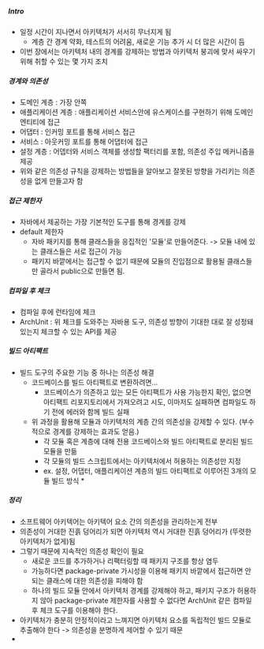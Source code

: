 ##### Intro
* 일정 시간이 지나면서 아키텍처가 서서히 무너지게 됨
  * 계층 간 경계 약화, 테스트의 어려움, 새로운 기능 추가 시 더 많은 시간이 듬
* 이번 장에서는 아키텍처 내의 경계를 강제하는 방법과 아키텍처 붕괴에 맞서 싸우기 위해 취할 수 있는 몇 가지 조치
##### 경계와 의존성
* 도메인 계층 : 가장 안쪽
* 애플리케이션 계층 : 애플리케이션 서비스안에 유스케이스를 구현하기 위해 도메인 엔티티에 접근
* 어댑터 : 인커밍 포트를 통해 서비스 접근
* 서비스 : 아웃커밍 포트를 통해 어댑터에 접근
* 설정 계층 : 어뎁터와 서비스 객체를 생성할 팩터리를 포함, 의존성 주입 메커니즘을 제공
* 위와 같은 의존성 규칙을 강제하는 방법들을 알아보고 잘못된 방향을 가리키는 의존성을 없게 만들고자 함
##### 접근 제한자
* 자바에서 제공하는 가장 기본적인 도구를 통해 경계를 강제
* default 제한자
  * 자바 패키지를 통해 클래스들을 응집적인 '모듈'로 만들어준다. -> 모듈 내에 있는 클래스들은 서로 접근이 가능 
  * 패키지 바깥에서는 접근할 수 없기 때문에 모듈의 진입점으로 활용될 클래스들만 골라서 public으로 만들면 됨.
  
##### 컴파일 후 체크
* 컴파일 후에 런타임에 체크
* ArchUnit : 위 체크를 도와주는 자바용 도구, 의존성 방향이 기대한 대로 잘 성정돼 있는지 체크할 수 있는 API를 제공
##### 빌드 아티팩트
* 빌드 도구의 주요한 기능 중 하나는 의존성 해결
  * 코드베이스를 빌드 아티팩트로 변환하려면...
    * 코드베이스가 의존하고 있는 모든 아티팩트가 사용 가능한지 확인, 없으면 아티팩트 리포지토리에서 가져오려고 시도, 이마저도 실패하면 컴파일도 하기 전에 에러와 함께 빌드 실패
  * 위 과정을 활용해 모듈과 아키텍처의 계층 간의 의존성을 강제할 수 있다. (부수적으로 경계를 강제하는 효과도 얻음.)
    * 각 모듈 혹은 계층에 대해 전용 코드베이스와 빌드 아티팩트로 분리된 빌드 모듈을 만듦
    * 각 모듈의 빌드 스크립트에서는 아키텍처에서 허용하는 의존성만 지정
    * ex. 설정, 어댑터, 애플리케이션 계층의 빌드 아티팩트로 이루어진 3개의 모듈 빌드 방식
      * 

##### 정리
* 소프트웨어 아키텍어는 아키텍어 요소 간의 의존성을 관리하는게 전부
* 의존성이 거대한 진흙 덩어리가 되면 아키텍처 역시 거대한 진흙 덩어리가 (뚜렷한 아키텍처가 없게)됨
* 그렇기 때문에 지속적인 의존성 확인이 필요
  * 새로운 코드를 추가하거나 리팩터링할 때 패키지 구조를 항상 염두
  * 가능하다면 package-private 가시성을 이용해 패키지 바깥에서 접근하면 안되는 클래스에 대한 의존성을 피해야 함
  * 하나의 빌드 모듈 안에서 아키텍처 경계를 강제해야 하고, 패키지 구조가 허용하지 않아 package-private 제한자를 사용할 수 없다면 ArchUnit 같은 컴파일 후 체크 도구를 이용해야 한다.
* 아키텍처가 충분히 안정적이라고 느껴지면 아키텍처 요소를 독립적인 빌드 모듈로 추출해야 한다 -> 의존성을 분명하게 제어할 수 있기 때문
* 